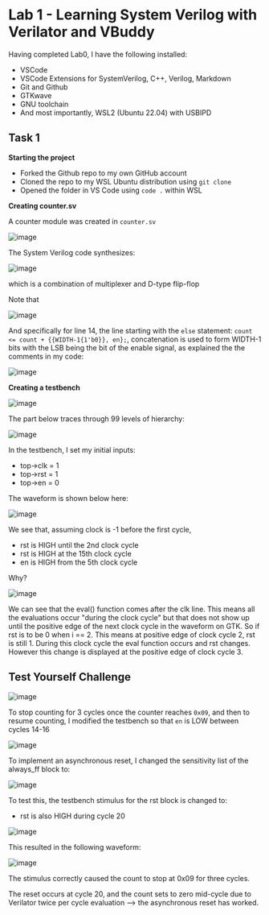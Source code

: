 # Lab 1 - Learning System Verilog with Verilator and VBuddy

Having completed Lab0, I have the following installed:
- VSCode
- VSCode Extensions for SystemVerilog, C++, Verilog, Markdown
- Git and Github
- GTKwave
- GNU toolchain
- And most importantly, WSL2 (Ubuntu 22.04) with USBIPD

## Task 1

**Starting the project**
- Forked the Github repo to my own GitHub account
- Cloned the repo to my WSL Ubuntu distribution using `git clone`
- Opened the folder in VS Code using `code .` within WSL

**Creating counter.sv**

A counter module was created in `counter.sv`

![image](https://github.com/booth-algo/Lab1-Counter/assets/107279223/3ce4c567-5c8d-4ec1-9427-ce00442d3f9a)

The System Verilog code synthesizes:

![image](https://github.com/booth-algo/Lab1-Counter/assets/107279223/7e967846-0853-4666-9e7a-cdcf55fb824d)

which is a combination of multiplexer and D-type flip-flop

Note that 

![image](https://github.com/booth-algo/Lab1-Counter/assets/107279223/3d80d850-1dd3-4f1a-9a21-d1f046cca496)

And specifically for line 14, the line starting with the `else` statement: `count <= count + {{WIDTH-1{1'b0}}, en};`, concatenation is used to form WIDTH-1 bits with the LSB being the bit of the enable signal, as explained the the comments in my code:

![image](https://github.com/booth-algo/Lab1-Counter/assets/107279223/58a080e1-29a8-495a-99a7-01552082062a)

**Creating a testbench**

![image](https://github.com/booth-algo/Lab1-Counter/assets/107279223/26fb9fc2-a021-4ff1-a7f9-023a10d1d180)

The part below traces through 99 levels of hierarchy:

![image](https://github.com/booth-algo/Lab1-Counter/assets/107279223/32990a0a-a83d-4d66-bdf3-f4fa91d04338)

In the testbench, I set my initial inputs:

- top->clk = 1
- top->rst = 1
- top->en = 0

The waveform is shown below here:

![image](https://github.com/booth-algo/Lab1-Counter/assets/107279223/b0998a5b-baca-4342-86fb-842d0934d8e5)

We see that, assuming clock is -1 before the first cycle, 
- rst is HIGH until the 2nd clock cycle
- rst is HIGH at the 15th clock cycle
- en is HIGH from the 5th clock cycle

Why?

![image](https://github.com/booth-algo/Lab1-Counter/assets/107279223/ca4d48ad-ecec-4bf2-8828-a2e0fe352579)

We can see that the eval() function comes after the clk line. This means all the evaluations occur "during the clock cycle" but that does not show up until the positive edge of the next clock cycle in the waveform on GTK. So if rst is to be 0 when i == 2. This means at positive edge of clock cycle 2, rst is still 1. During this clock cycle the eval function occurs and rst changes. However this change is displayed at the positive edge of clock cycle 3.

## Test Yourself Challenge

![image](https://github.com/booth-algo/Lab1-Counter/assets/107279223/2f4576e7-0812-4852-962a-5a49c8ba30a9)

To stop counting for 3 cycles once the counter reaches `0x09`, and then to resume counting, I modified the testbench so that `en` is LOW between cycles 14-16

![image](https://github.com/booth-algo/Lab1-Counter/assets/107279223/d0d381ca-1d7b-401e-9576-12e0da76661d)

To implement an asynchronous reset, I changed the sensitivity list of the always_ff block to:

![image](https://github.com/booth-algo/Lab1-Counter/assets/107279223/1e785368-4a6e-4d20-8fb5-de35839c771e)

To test this, the testbench stimulus for the rst block is changed to:
- rst is also HIGH during cycle 20

![image](https://github.com/booth-algo/Lab1-Counter/assets/107279223/f4802292-9fbc-42b1-b373-4f53a5e1c72c)

This resulted in the following waveform:

![image](https://github.com/booth-algo/Lab1-Counter/assets/107279223/587e9bae-a336-49b7-9cc5-8bf8cca282b2)

The stimulus correctly caused the count to stop at 0x09 for three cycles.

The reset occurs at cycle 20, and the count sets to zero mid-cycle due to Verilator twice per cycle evaluation --> the asynchronous reset has worked.
